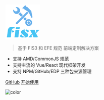 ![logo](_images/fisx.png)


> 基于 FIS3 和 EFE 规范 前端定制解决方案

- 支持 AMD/CommonJS 规范
- 支持主流的 Vue/React 现代框架开发
- 支持 NPM/GitHub/EDP 三种包来源管理


[GitHub](https://github.com/fisx-suite)
[开始使用](#%e5%bf%ab%e9%80%9f%e4%b8%8a%e6%89%8b)

![color](#f0f0f0)